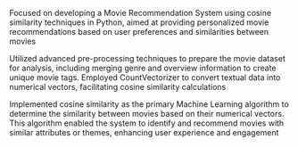 Focused on developing a Movie Recommendation System using cosine similarity techniques in Python, aimed at providing personalized movie recommendations based on user preferences and similarities between movies

Utilized advanced pre-processing techniques to prepare the movie dataset for analysis, including merging genre and overview information to create unique movie tags. Employed CountVectorizer to convert textual data into numerical vectors, facilitating cosine similarity calculations

Implemented cosine similarity as the primary Machine Learning algorithm to determine the similarity between movies based on their numerical vectors. This algorithm enabled the system to identify and recommend movies with similar attributes or themes, enhancing user experience and engagement

